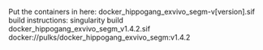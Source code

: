 Put the containers in here: docker_hippogang_exvivo_segm-v[version].sif
build instructions: 
singularity build docker_hippogang_exvivo_segm_v1.4.2.sif docker://pulks/docker_hippogang_exvivo_segm:v1.4.2 
